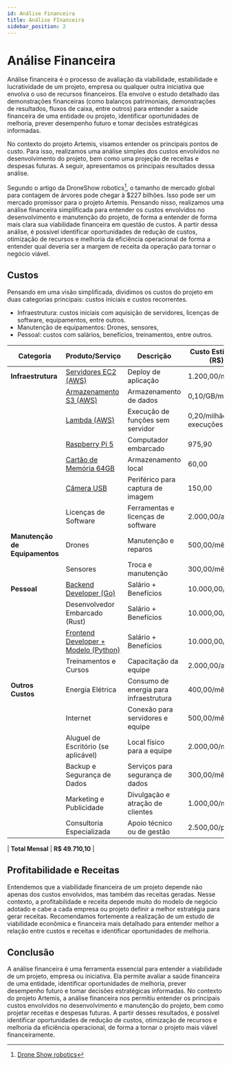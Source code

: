 ```yaml
---
id: Análise Financeira
title: Análise FInanceira
sidebar_position: 2
---
```


# Análise Financeira

Análise financeira é o processo de avaliação da viabilidade, estabilidade e lucratividade de um projeto, empresa ou qualquer outra iniciativa que envolva o uso de recursos financeiros. Ela envolve o estudo detalhado das demonstrações financeiras (como balanços patrimoniais, demonstrações de resultados, fluxos de caixa, entre outros) para entender a saúde financeira de uma entidade ou projeto, identificar oportunidades de melhoria, prever desempenho futuro e tomar decisões estratégicas informadas.

No contexto do projeto Artemis, visamos entender os principais pontos de custo. Para isso, realizamos uma análise simples dos custos envolvidos no desenvolvimento do projeto, bem como uma projeção de receitas e despesas futuras. A seguir, apresentamos os principais resultados dessa análise.

Segundo o artigo da DroneShow robotics[^1], o tamanho de mercado global para contagem de árvores pode chegar à $227 bilhões. Isso pode ser um mercado promissor para o projeto Artemis. Pensando nisso, realizamos uma análise financeira simplificada para entender os custos envolvidos no desenvolvimento e manutenção do projeto, de forma a entender de forma mais clara sua viabilidade financeira em questão de custos. A partir dessa análise, é possível identificar oportunidades de redução de custos, otimização de recursos e melhoria da eficiência operacional de forma a entender qual deveria ser a margem de receita da operação para tornar o negócio viável.

## Custos

Pensando em uma visão simplificada, dividimos os custos do projeto em duas categorias principais: custos iniciais e custos recorrentes.

- Infraestrutura: custos iniciais com aquisição de servidores, licenças de software, equipamentos, entre outros.
- Manutenção de equipamentos: Drones, sensores, 
- Pessoal: custos com salários, benefícios, treinamentos, entre outros.

| **Categoria**                | **Produto/Serviço**                        | **Descrição**                                 | **Custo Estimado (R$)** |
|------------------------------|--------------------------------------------|-----------------------------------------------|-------------------------|
| **Infraestrutura**            | [Servidores EC2 (AWS)](https://aws.amazon.com/pt/ec2/pricing/on-demand/)                       | Deploy de aplicação                           | 1.200,00/mês            |
|                              | [Armazenamento S3 (AWS)](https://aws.amazon.com/pt/s3/pricing/)                     | Armazenamento de dados                        | 0,10/GB/mês             |
|                              | [Lambda (AWS)](https://aws.amazon.com/pt/lambda/pricing/)                               | Execução de funções sem servidor              | 0,20/milhão execuções    |
|                              | [Raspberry Pi 5](https://www.robocore.net/placa-raspberry-pi/raspberry-pi-5-8gb)                             | Computador embarcado                          | 975,90                  |
|                              | [Cartão de Memória 64GB](https://www.kingstonstore.com.br/products/sdcs2-64gb-cartao-de-memoria-microsd-de-64gb-canvas-select-plus-leitura-100mb-s-classe-10-com-adaptador-sd)                     | Armazenamento local                           | 60,00                   |
|                              | [Câmera USB](https://www.amazon.com.br/Webcam-Intelbras-CAM-720p-Preto/dp/B09Y736F6V/ref=sr_1_6?dib=eyJ2IjoiMSJ9.Nxfg_ir7qq-8C4QPnqUS6gWEoazUrBRTm79kI3vRUqMlvfSbV3fiQ2mg46Bc3Op-2E-ysMIcEM1hABqnlasX2Nzp18vgTpEm_1siSxGhYZXWyThXS4NVNXt84zrRzkZY2ImI9rHIArdaiGG-eL3b5lkbANUtzmhjkX5qdg2PggQZaLwi7xpgELJpcA4N4m6apBwiUY6Swi-1qRaoOnbbwiGnMN58FWuLzmcWOc9bdwBqjT1zMC3m7n_tzvUhzyIyFBuBlz3YPAcdSn_6RNexgi1k4OijBpOrIMaDuoXndug.9fMbkLUcbQzHkBK-ORGXcLngd9uZ7ygZ9033sFReT_c&dib_tag=se&keywords=camera+usb&qid=1727650796&sr=8-6&ufe=app_do%3Aamzn1.fos.6121c6c4-c969-43ae-92f7-cc248fc6181d)                                 | Periférico para captura de imagem             | 150,00                  |
|                              | Licenças de Software                       | Ferramentas e licenças de software            | 2.000,00/ano            |
| **Manutenção de Equipamentos**| Drones                                     | Manutenção e reparos                          | 500,00/mês              |
|                              | Sensores                                   | Troca e manutenção                            | 300,00/mês              |
| **Pessoal**                  | [Backend Developer (Go)](https://www.glassdoor.com.br/Sal%C3%A1rios/golang-developer-sal%C3%A1rio-SRCH_KO0,16.htm)                     | Salário + Benefícios                          | 10.000,00/mês           |
|                              | Desenvolvedor Embarcado (Rust)            | Salário + Benefícios                          | 10.000,00/mês           |
|                              | [Frontend Developer + Modelo (Python)](https://www.glassdoor.com.br/Sal%C3%A1rios/desenvolvedor-python-sal%C3%A1rio-SRCH_KO0,20.htm)       | Salário + Benefícios                          | 10.000,00/mês           |
|                              | Treinamentos e Cursos                      | Capacitação da equipe                         | 2.000,00/ano            |
| **Outros Custos**             | Energia Elétrica                           | Consumo de energia para infraestrutura        | 400,00/mês              |
|                              | Internet                                   | Conexão para servidores e equipe              | 500,00/mês              |
|                              | Aluguel de Escritório (se aplicável)        | Local físico para a equipe                    | 2.000,00/mês            |
|                              | Backup e Segurança de Dados                | Serviços para segurança de dados              | 300,00/mês              |
|                              | Marketing e Publicidade                    | Divulgação e atração de clientes              | 1.000,00/mês            |
|                              | Consultoria Especializada                  | Apoio técnico ou de gestão                    | 2.500,00/pontual        |

| **Total Mensal**                                                         | **R$ 49.710,10**                           |


## Profitabilidade e Receitas

Entendemos que a viabilidade financeira de um projeto depende não apenas dos custos envolvidos, mas também das receitas geradas. Nesse contexto, a profitabilidade e receita depende muito do modelo de negócio adotado e cabe a cada empresa ou projeto definir a melhor estratégia para gerar receitas. Recomendamos fortemente a realização de um estudo de viabilidade econômica e financeira mais detalhado para entender melhor a relação entre custos e receitas e identificar oportunidades de melhoria.

## Conclusão

A análise financeira é uma ferramenta essencial para entender a viabilidade de um projeto, empresa ou iniciativa. Ela permite avaliar a saúde financeira de uma entidade, identificar oportunidades de melhoria, prever desempenho futuro e tomar decisões estratégicas informadas. No contexto do projeto Artemis, a análise financeira nos permitiu entender os principais custos envolvidos no desenvolvimento e manutenção do projeto, bem como projetar receitas e despesas futuras. A partir desses resultados, é possível identificar oportunidades de redução de custos, otimização de recursos e melhoria da eficiência operacional, de forma a tornar o projeto mais viável financeiramente.

[^1]: [Drone Show robotics](https://droneshowla.com/contagem-automatica-de-arvores-em-imagens-obtidas-com-drones/)